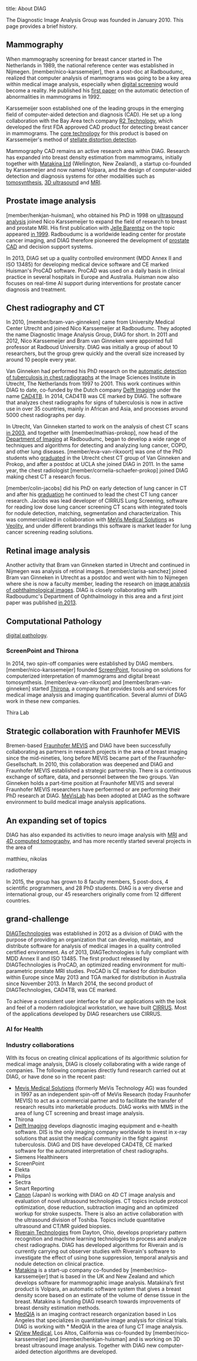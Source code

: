 title: About DIAG

The Diagnostic Image Analysis Group was founded in January 2010. This page provides a brief history. 

## Mammography
When mammography screening for breast cancer started in The Netherlands in 1989, the national reference center was established in Nijmegen. [member/nico-karssemeijer], then a post-doc at Radboudumc, realized that computer analysis of mammograms was going to be a key area within medical image analysis, especially when [digital screening](/publications/nab90) would become a reality. He published his [first paper](/publications/kars92) on the automatic detection of abnormalities in mammograms in 1992.

Karssemeijer soon established one of the leading groups in the emerging field of computer-aided detection and diagnosis (CAD). He set up a long collaboration with the Bay Area tech company [R2 Technology](http://web.archive.org/web/19981111190238/http://www.r2tech.com/), which developed the first FDA approved CAD product for detecting breast cancer in mammograms. The [core technology](http://web.archive.org/web/19981111190238/http://www.r2tech.com/) for this product is based on Karssemeijer's method of [stellate distortion detection](/publications/kars96a). 

Mammography CAD remains an active research area within DIAG. Research has expanded into breast density estimation from mammograms, initially together with [Matakina Ltd](http://www.matakina.com/) (Wellington, New Zealand), a startup co-founded by Karssemeijer and now named Volpara, and the design of computer-aided detection and diagnosis systems for other modalities such as [tomosynthesis](/publications/schi13a), [3D ultrasound](/publications/tan12a) and [MRI](/publications/gube15b). 

## Prostate image analysis
[member/henkjan-huisman], who obtained his PhD in 1998 on [ultrasound analysis](/publications/huis98c) joined Nico Karssemeijer to expand the field of research to breast and prostate MRI. His first publication with [Jelle Barentsz](https://www.radboudumc.nl/en/people/jelle-barentsz) on the topic appeared [in 1999](/publications/bare99). Radboudumc is a worldwide leading center for prostate cancer imaging, and DIAG therefore pioneered the development of [prostate CAD](/publications/litj14c) and decision support systems. 

In 2013, DIAG set up a quality controlled environment (MDD Annex II and ISO 13485) for developing medical device software and CE marked Huisman's ProCAD software. ProCAD was used on a daily basis in clinical practice in several hospitals in Europe and Australia. Huisman now also focuses on real-time AI support during interventions for prostate cancer diagnosis and treatment. 

## Chest radiography and CT
In 2010, [member/bram-van-ginneken] came from University Medical Center Utrecht and joined Nico Karssemeijer at Radboudumc. They adopted the name Diagnostic Image Analysis Group, DIAG for short. In 2011 and 2012, Nico Karssemeijer and Bram van Ginneken were appointed full professor at Radboud University. DIAG was initially a group of about 10 researchers, but the group grew quickly and the overall size increased by around 10 people every year. 

Van Ginneken had performed his PhD research on the [automatic detection of tuberculosis in chest radiographs](/publications/ginn01a) at the Image Sciences Institute in Utrecht, The Netherlands from 1997 to 2001. This work continues within DIAG to date, co-funded by the Dutch company [Delft Imaging](http://www.delft.care/) under the name [CAD4TB](https://www.delft.care/cad4tb/). In 2014, CAD4TB was CE marked by DIAG. The software that analyzes chest radiographs for signs of tuberculosis is now in active use in over 35 countries, mainly in African and Asia, and processes around 5000 chest radiographs per day.

In Utrecht, Van Ginneken started to work on the analysis of chest CT scans [in 2003](/publications/slui03), and together with [member/mathias-prokop], now head of the [Department of Imaging](http://www.radboudimaging.nl/index.php/Home) at Radboudumc, began to develop a wide range of techniques and algorithms for detecting and analyzing lung cancer, COPD, and other lung diseases. [member/eva-van-rikxoort] was one of the PhD students who [graduated](/publications/rikx09d) in the Utrecht chest CT group of Van Ginneken and Prokop, and after a postdoc at UCLA she joined DIAG in 2011. In the same year, the chest radiologist [member/cornelia-schaefer-prokop] joined DIAG making chest CT a research focus.

[member/colin-jacobs] did his PhD on early detection of lung cancer in CT and after his [graduation](/publications/jaco15b) he continued to lead the chest CT lung cancer research. Jacobs was lead developer of CIRRUS Lung Screening, software for reading low dose lung cancer screening CT scans with integrated tools for nodule detection, matching, segmentation and characterization. This was commercialized in collaboration with [MeVis Medical Solutions](http://www.mevis.de/) as [Veolity](https://www.veolity.com/), and under different brandings this software is market leader for lung cancer screening reading solutions.

## Retinal image analysis
Another activity that Bram van Ginneken started in Utrecht and continued in Nijmegen was analysis of retinal images. [member/clarisa-sanchez] joined Bram van Ginneken in Utrecht as a postdoc and went with him to Nijmegen where she is now a faculty member, leading the research on [image analysis of ophthalmological images](https://www.a-eyeresearch.nl/). DIAG is closely collaborating with Radboudumc's Department of Ophthalmology in this area and a first joint paper was published [in 2013](/publications/grin13).

## Computational Pathology
[digital pathology](https://www.computationalpathologygroup.eu/).

### ScreenPoint and Thirona
In 2014, two spin-off companies were established by DIAG members. [member/nico-karssemeijer] founded [ScreenPoint](http://www.screenpoint-medical.com/), focusing on solutions for computerized interpretation of mammograms and digital breast tomosynthesis. [member/eva-van-rikxoort] and [member/bram-van-ginneken] started [Thirona](http://www.thirona.eu/), a company that provides tools and services for medical image analysis and imaging quantification. Several alumni of DIAG work in these new companies.

Thira Lab

## Strategic collaboration with Fraunhofer MEVIS
Bremen-based [Fraunhofer MEVIS](http://www.mevis.fraunhofer.de/en.html) and DIAG have been successfully collaborating as partners in research projects in the area of breast imaging since the mid-nineties, long before MEVIS became part of the Fraunhofer-Gesellschaft. In 2010, this collaboration was deepened and DIAG and Fraunhofer MEVIS established a strategic partnership. There is a continuous exchange of softare, data, and personnel between the two groups. Van Ginneken holds a part-time position at Fraunhofer MEVIS and several Fraunhofer MEVIS researchers have perfoermed or are performing their PhD research at DIAG. [MeVisLab](http://www.mevislab.de/) has been adopted at DIAG as the software environment to build medical image analysis applications.

## An expanding set of topics
DIAG has also expanded its activities to neuro image analysis with [MRI](http://diagnijmegen.nl/index.php/White_Matter_Lesions) and [4D computed tomography](http://diagnijmegen.nl/index.php/4DCT), and has more recently started several projects in the area of 

matthieu, nikolas

radiotherapy

In 2015, the group has grown to 8 faculty members, 5 post-docs, 4 scientific programmers, and 28 PhD students. DIAG is a very diverse and international group, our 45 researchers originally come from 12 different countries.

## grand-challenge
[DIAGTechnologies](http://www.diagtechnologies.com/) was established in 2012 as a division of DIAG with the purpose of providing an organization that can develop, maintain, and distribute software for analysis of medical images in a quality controlled certified environment. As of 2013, DIAGTechnologies is fully compliant with MDD Annex II and ISO 13485. The first product released by DIAGTechnologies is ProCAD, an optimized reading environment for multi-parametric prostate MRI studies. ProCAD is CE marked for distribution within Europe since May 2013 and TGA marked for distribution in Australia since November 2013. In March 2014, the second product of DIAGTechnologies, CAD4TB, was CE marked.

To achieve a consistent user interface for all our applications with the look and feel of a modern radiological workstation, we have built [CIRRUS](https://rse.diagnijmegen.nl/software/cirrus/). Most of the applications developed by DIAG researchers use CIRRUS.

### AI for Health

### Industry collaborations
With its focus on creating clinical applications of its algorithmic solution for medical image analysis, DIAG is closely collaborating with a wide range of companies. The following companies directly fund research carried out at DIAG, or have done so in the recent past:


* [Mevis Medical Solutions](http://www.mevis.de/) (formerly MeVis Technology AG) was founded in 1997 as an independent spin-off of MeVis Research (today Fraunhofer MEVIS) to act as a commercial partner and to facilitate the transfer of research results into marketable products. DIAG works with MMS in the area of lung CT screening and breast image analysis.
* Thirona
* [Delft Imaging](http://www.delft.care/) develops diagnostic imaging equipment and e-health software. DIS is the only imaging company worldwide to invest in x-ray solutions that assist the medical community in the fight against tuberculosis. DIAG and DIS have developed CAD4TB, CE marked software for the automated interpretation of chest radiographs.
* Siemens Healthineers
* ScreenPoint
* Elekta
* Philips
* Sectra
* Smart Reporting
* [Canon](http://www.toshibamedicalsystems.com/corporate/global/japan.html) (Japan) is working with DIAG on 4D CT image analysis and evaluation of novel ultrasound technologies. CT topics include protocol optimization, dose reduction, subtraction imaging and an optimized workup for stroke suspects. There is also an active collaboration with the ultrasound division of Toshiba. Topics include quantitative ultrasound and CT/MR guided biopsies.
* [Riverain Technologies](http://www.riveraintech.com/) from Dayton, Ohio, develops proprietary pattern recognition and machine learning technologies to process and analyze chest radiographs. DIAG has developed algorithms for Riverain and is currently carrying out observer studies with Riverain's software to investigate the effect of using bone suppression, temporal analysis and nodule detection on clinical practice.
* [Matakina](http://www.matakina.com/) is a start-up company co-founded by [member/nico-karssemeijer] that is based in the UK and New Zealand and which develops software for mammographic image analysis. Matakina’s first product is Volpara, an automatic software system that gives a breast density score based on an estimate of the volume of dense tissue in the breast. Matakina is funding DIAG research towards improvements of breast density estimation methods.
* [MedQIA](http://www.medqia.org/) is an imaging contract research organization based in Los Angeles that specializes in quantitative image analysis for clinical trials. DIAG is working with * MedQIA in the area of lung CT image analysis.
* [QView Medical](http://www.qviewmedical.com/), Los Altos, California was co-founded by [member/nico-karssemeijer] and [member/henkjan-huisman] and is working on 3D breast ultrasound image analysis. Together with DIAG new computer-aided detection algorithms are developed.
